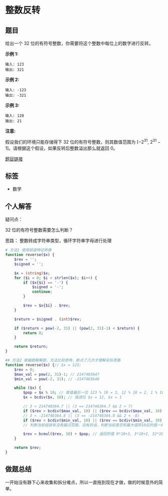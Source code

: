 # 整数反转

## 题目

给出一个 32 位的有符号整数，你需要将这个整数中每位上的数字进行反转。

**示例 1:**
```
输入: 123
输出: 321
```
**示例 2:**
```
输入: -123
输出: -321
```
**示例 3:**
```
输入: 120
输出: 21    
```
**注意:**

假设我们的环境只能存储得下 32 位的有符号整数，则其数值范围为 [$−2^{31}$,  $2^{31}$ − 1]。请根据这个假设，如果反转后整数溢出那么就返回 0。

[题目链接](https://leetcode-cn.com/problems/reverse-integer/)

## 标签

* 数学

## 个人解答

疑问点：

32 位的有符号整数需要怎么判断？

思路：
整数转成字符串类型，循环字符串字母进行处理

```php
# 方法1 使用弱语特征转换
function reverse($x) {
    $rev = '';
    $signed = '';

    $x = (string)$x;
    for ($i = 0; $i < strlen($x); $i++) {
        if ($x{$i} == '-') {
            $signed = '-';
            continue;
        }

        $rev = $x{$i} . $rev;
    }

    $return = $signed . (int)$rev;

    if ($return < pow(-2, 31) || (pow(2, 31)-1) < $return) {
        return 0;
    }

    return $return;
}

## 方法2 根据题解解题，方法比较奇特，断点了几次才理解实际思路
function reverse($x) {// $x = 123;
    $rev = 0;
    $max_val = pow(2, 31)-1; // 2147483647
    $min_val = pow(-2, 31); // -2147483648

    while ($x) {
        $pop = $x % 10; // 取值最后一位 123 % 10 = 3, 12 % 10 = 2, 1 % 10 = 1;
        $x = bcdiv($x, 10); // 值进位 $x = 12, $x = 1

        // 3 > 214748364.7 || (3 == 214748364.7 && 2 > 7)
        if ($rev > bcdiv($max_val, 10) || ($rev == bcdiv($max_val, 10) && $pop > 7)) return 0;
        // 3 < -214748364.8 || (3 == -214748364.8 && 2 < -8)
        if ($rev < bcdiv($min_val, 10) || ($rev == bcdiv($min_val, 10) && $pop < -8)) return 0;
        // 判断当前组装有没有越过范围，没有的话，判断当前是否和最大值除10后的值一样，再根据尾值判断是否越过范围

        $rev = bcmul($rev, 10) + $pop; // 返回的值 0*10+3, 3*10+2, 32*10+1
    }

    return $rev;
}

```

## 做题总结

一开始没有静下心来收集和拆分难点，所以一直拖到现在才做，做的时候意外的简单。